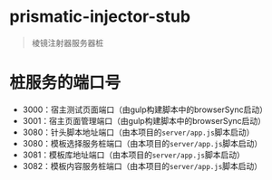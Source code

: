# prismatic-injector-stub #

> 棱镜注射器服务器桩

# 桩服务的端口号 #

- 3000：宿主测试页面端口（由gulp构建脚本中的browserSync启动）
- 3001：宿主页面管理端口（由gulp构建脚本中的browserSync启动）
- 3080：针头脚本地址端口（由本项目的`server/app.js`脚本启动）
- 3080：模板选择服务桩端口（由本项目的`server/app.js`脚本启动）
- 3081：模板库地址端口（由本项目的`server/app.js`脚本启动）
- 3082：模板内容服务桩端口（由本项目的`server/app.js`脚本启动）


